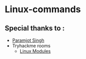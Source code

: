 # Linux-commands







## Special thanks to :

- [Paramjot Singh](https://github.com/param373r)
- Tryhackme rooms
  - [Linux Modules](https://tryhackme.com/room/linuxmodules)
